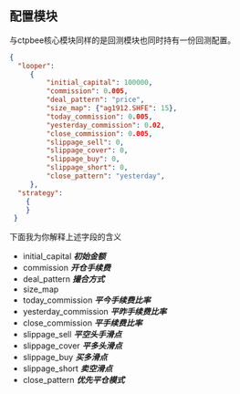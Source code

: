 ## 配置模块

与ctpbee核心模块同样的是回测模块也同时持有一份回测配置。
```json
{
  "looper":
     {
         "initial_capital": 100000,
         "commission": 0.005,
         "deal_pattern": "price",
         "size_map": {"ag1912.SHFE": 15},
         "today_commission": 0.005,
         "yesterday_commission": 0.02,
         "close_commission": 0.005,
         "slippage_sell": 0,
         "slippage_cover": 0,
         "slippage_buy": 0,
         "slippage_short": 0,
         "close_pattern": "yesterday",
     },
  "strategy": 
    {
    }
 }
```
下面我为你解释上述字段的含义
- initial_capital  ***初始金额***
- commission       ***开仓手续费***
- deal_pattern     ***撮合方式***
- size_map          
- today_commission  ***平今手续费比率***
- yesterday_commission ***平昨手续费比率***
- close_commission   ***平手续费比率***
- slippage_sell    ***平空头手滑点***
- slippage_cover   ***平多头滑点***
- slippage_buy   ***买多滑点***
- slippage_short ***卖空滑点***
- close_pattern ***优先平仓模式***